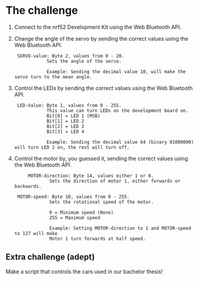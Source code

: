 # The challenge

1. Connect to the nrf52 Development Kit using the Web Bluetooth API.

2. Change the angle of the servo by sending the correct values using the Web Bluetooth API.

  		SERVO-value: Byte 2, values from 0 - 20.
				   Sets the angle of the servo.
				   
				   Example: Sending the decimal value 10, will make the servo turn to the mean angle.

3. Control the LEDs by sending the correct values using the Web Bluetooth API.

		LED-Value: Byte 1, values from 0 - 255. 
				   This value can turn LEDs on the development board on. 
				   Bit[0] = LED 1 (MSB)
				   Bit[1] = LED 2 
				   Bit[2] = LED 3
				   Bit[3] = LED 4
				   
				   Example: Sending the decimal value 64 (binary 01000000) will turn LED 2 on, the rest will turn off.
				   
4. Control the motor by, you guessed it, sending the correct values using the Web Bluetooth API.

    		MOTOR-direction: Byte 14, values either 1 or 0.
					Sets the direction of motor 1, either forwards or backwards.
					
		MOTOR-speed: Byte 10, values from 0 - 255.
					Sets the rotational speed of the motor. 
					
					0 = Minimum speed (None)
					255 = Maximum speed
					
					Example: Setting MOTOR-direction to 1 and MOTOR-speed to 127 will make 
					Motor 1 turn forwards at half speed.

## Extra challenge (adept)

Make a script that controls the cars used in our bachelor thesis!
